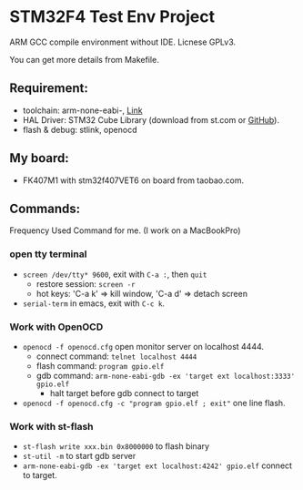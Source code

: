 # STM32F4 Test Env Project

  ARM GCC compile environment without IDE. Licnese GPLv3.

  You can get more details from Makefile.


## Requirement:
  * toolchain: arm-none-eabi-, [Link](https://developer.arm.com/tools-and-software/open-source-software/developer-tools/gnu-toolchain/gnu-rm/downloads)
  * HAL Driver: STM32 Cube Library (download from st.com or [GitHub](https://github.com/STMicroelectronics/STM32CubeF4)).
  * flash & debug: stlink, openocd 


## My board:
  * FK407M1 with stm32f407VET6 on board from taobao.com.


## Commands:

  Frequency Used Command for me. (I work on a MacBookPro)

### open tty terminal
  * `screen /dev/tty* 9600`, exit with `C-a :`, then `quit`
    * restore session: `screen -r`
    * hot keys: 'C-a k' => kill window, 'C-a d' => detach screen
  * `serial-term` in emacs, exit with `C-c k`.

### Work with OpenOCD
  * `openocd -f openocd.cfg` open monitor server on localhost 4444.
    * connect command: `telnet localhost 4444`
    * flash command: `program gpio.elf`
    * gdb command: `arm-none-eabi-gdb -ex 'target ext localhost:3333' gpio.elf`
      - halt target before gdb connect to target
  * `openocd -f openocd.cfg -c "program gpio.elf ; exit"` one line flash.


### Work with st-flash
  * `st-flash write xxx.bin 0x8000000` to flash binary
  * `st-util -m` to start gdb server
  * `arm-none-eabi-gdb -ex 'target ext localhost:4242' gpio.elf` connect to target.

